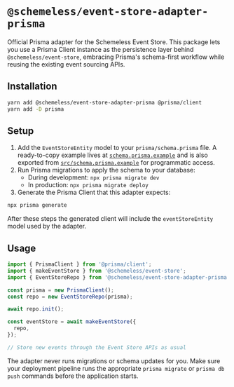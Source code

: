 # `@schemeless/event-store-adapter-prisma`

Official Prisma adapter for the Schemeless Event Store. This package lets you use a Prisma Client instance as the persistence layer behind `@schemeless/event-store`, embracing Prisma's schema-first workflow while reusing the existing event sourcing APIs.

## Installation

```bash
yarn add @schemeless/event-store-adapter-prisma @prisma/client
yarn add -D prisma
```

## Setup

1. Add the `EventStoreEntity` model to your `prisma/schema.prisma` file. A ready-to-copy example lives at [`schema.prisma.example`](./schema.prisma.example) and is also exported from [`src/schema.prisma.example`](./src/schema.prisma.example) for programmatic access.
2. Run Prisma migrations to apply the schema to your database:
   - During development: `npx prisma migrate dev`
   - In production: `npx prisma migrate deploy`
3. Generate the Prisma Client that this adapter expects:

```bash
npx prisma generate
```

After these steps the generated client will include the `eventStoreEntity` model used by the adapter.

## Usage

```ts
import { PrismaClient } from '@prisma/client';
import { makeEventStore } from '@schemeless/event-store';
import { EventStoreRepo } from '@schemeless/event-store-adapter-prisma';

const prisma = new PrismaClient();
const repo = new EventStoreRepo(prisma);

await repo.init();

const eventStore = await makeEventStore({
  repo,
});

// Store new events through the Event Store APIs as usual
```

The adapter never runs migrations or schema updates for you. Make sure your deployment pipeline runs the appropriate `prisma migrate` or `prisma db push` commands before the application starts.
